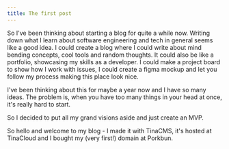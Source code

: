 ```yaml
---
title: The first post
---
```


So I've been thinking about starting a blog for quite a while now. Writing down what I learn about software engineering and tech in general seems like a good idea. I could create a blog where I could write about mind bending concepts, cool tools and random thoughts. It could also be like a portfolio, showcasing my skills as a developer. I could make a project board to show how I work with issues, I could create a figma mockup and let you follow my process making this place look nice.

I've been thinking about this for maybe a year now and I have so many ideas. The problem is, when you have too many things in your head at once, it's really hard to start.

So I decided to put all my grand visions aside and just create an MVP.

So hello and welcome to my blog - I made it with TinaCMS, it's hosted at TinaCloud and I bought my (very first!) domain at Porkbun.
